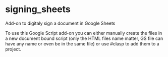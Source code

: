 # signing_sheets
Add-on to digitaly sign a document in Google Sheets

To use this Google Script add-on you can either 
  manually create the files in a new document bound script (only the HTML files name matter, GS file can have any name or even be in the same file) or 
  use #clasp to add them to a project.
